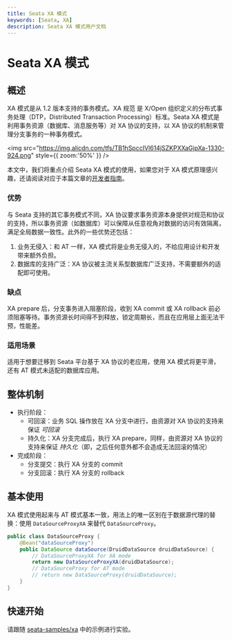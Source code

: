 ```yaml
---
title: Seata XA 模式
keywords: [Seata, XA]
description: Seata XA 模式用户文档
---
```


# Seata XA 模式

## 概述

XA 模式是从 1.2 版本支持的事务模式。XA 规范 是 X/Open 组织定义的分布式事务处理（DTP，Distributed Transaction Processing）标准。Seata XA 模式是利用事务资源（数据库、消息服务等）对 XA 协议的支持，以 XA 协议的机制来管理分支事务的一种事务模式。

<img src="https://img.alicdn.com/tfs/TB1hSpccIVl614jSZKPXXaGjpXa-1330-924.png" style={{ zoom:'50%' }} />

本文中，我们将重点介绍 Seata XA 模式的使用，如果您对于 XA 模式原理感兴趣，还请阅读对应于本篇文章的[开发者指南](../../dev/mode/xa-mode)。

### 优势

与 Seata 支持的其它事务模式不同，XA 协议要求事务资源本身提供对规范和协议的支持，所以事务资源（如数据库）可以保障从任意视角对数据的访问有效隔离，满足全局数据一致性。此外的一些优势还包括：

1. 业务无侵入：和 AT 一样，XA 模式将是业务无侵入的，不给应用设计和开发带来额外负担。
2. 数据库的支持广泛：XA 协议被主流关系型数据库广泛支持，不需要额外的适配即可使用。

### 缺点

XA prepare 后，分支事务进入阻塞阶段，收到 XA commit 或 XA rollback 前必须阻塞等待。事务资源长时间得不到释放，锁定周期长，而且在应用层上面无法干预，性能差。

### 适用场景

适用于想要迁移到 Seata 平台基于 XA 协议的老应用，使用 XA 模式将更平滑，还有 AT 模式未适配的数据库应用。

## 整体机制

- 执行阶段：
  - 可回滚：业务 SQL 操作放在 XA 分支中进行，由资源对 XA 协议的支持来保证 *可回滚*
  - 持久化：XA 分支完成后，执行 XA prepare，同样，由资源对 XA 协议的支持来保证 *持久化*（即，之后任何意外都不会造成无法回滚的情况）
- 完成阶段：
  - 分支提交：执行 XA 分支的 commit
  - 分支回滚：执行 XA 分支的 rollback

## 基本使用

XA 模式使用起来与 AT 模式基本一致，用法上的唯一区别在于数据源代理的替换：使用 `DataSourceProxyXA` 来替代 `DataSourceProxy`。

```java
public class DataSourceProxy {
    @Bean("dataSourceProxy")
    public DataSource dataSource(DruidDataSource druidDataSource) {
        // DataSourceProxyXA for XA mode
        return new DataSourceProxyXA(druidDataSource);
        // DataSourceProxy for AT mode
        // return new DataSourceProxy(druidDataSource);
    }
}
```

## 快速开始

请跟随 [seata-samples/xa](https://github.com/apache/incubator-seata-samples/tree/master/tcc) 中的示例进行实验。


